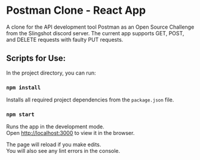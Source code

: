 # Postman Clone - React App

A clone for the API development tool Postman as an Open Source Challenge from the Slingshot discord server. The current app supports GET, POST, and DELETE requests with faulty PUT requests. 

## Scripts for Use:

In the project directory, you can run:

### `npm install`

Installs all required project dependencies from the `package.json` file.

### `npm start`

Runs the app in the development mode.\
Open [http://localhost:3000](http://localhost:3000) to view it in the browser.

The page will reload if you make edits.\
You will also see any lint errors in the console.
